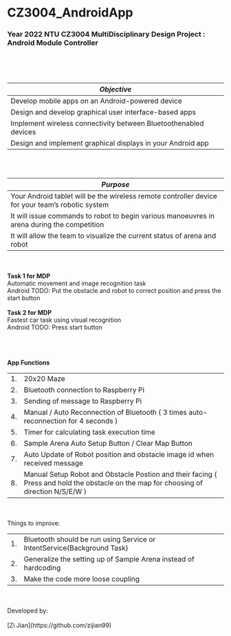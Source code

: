 # CZ3004_AndroidApp
### <b>Year 2022 NTU CZ3004 MultiDisciplinary Design Project : Android Module Controller</b>
<br>
<br>
<br>

| *Objective*                                                       | 
| ------------------------------------------------------------------|
| Develop mobile apps on an Android-powered device                  |
| Design and develop graphical user interface-based apps            |
| Implement wireless connectivity between Bluetoothenabled devices  |
| Design and implement graphical displays in your Android app       |

<br>
<br>

| *Purpose*                                                                                        | 
| -------------------------------------------------------------------------------------------------|
| Your Android tablet will be the wireless remote controller device for your team’s robotic system |
| It will issue commands to robot to begin various manoeuvres in arena during the competition      |
| It will allow the team to visualize the current status of arena and robot                        |

<br>
<br>
<b>Task 1 for MDP </b>
<br>
Automatic movement and image recognition task <br>
Android TODO: Put the obstacle and robot to correct position and press the start button<br><br>
<b>Task 2 for MDP </b>
<br>
Fastest car task using visual recognition<br>
Android TODO: Press start button<br><br>
<br>
<br>

<b>App Functions </b>
<br>

|   |                                                                                    |
|---|-------------------------------------------------------------------------------------|
| 1.| 20x20 Maze                                                                          |
| 2.| Bluetooth connection to Raspberry Pi                                                |
| 3.| Sending of message to Raspberry Pi                                                  |
| 4.| Manual / Auto Reconnection of Bluetooth ( 3 times auto-reconnection for 4 seconds ) |
| 5.| Timer for calculating task execution time                                           |
| 6.| Sample Arena Auto Setup Button / Clear Map Button                                   |
| 7.| Auto Update of Robot position and obstacle image id when received message           |  
| 8.| Manual Setup Robot and Obstacle Postion and their facing ( Press and hold the obstacle on the map for choosing of direction N/S/E/W ) |

<br>
<br>
Things to improve:

|   |                                                                                     |
|---|-------------------------------------------------------------------------------------|
| 1.| Bluetooth should be run using Service or IntentService(Background Task)             |
| 2.| Generalize the setting up of Sample Arena instead of hardcoding                     |
| 3.| Make the code more loose coupling                                                   |
<br>
<br>
Developed by:<br>
<br>
[Zi Jian](https://github.com/zijian99)


<br>
<br>



